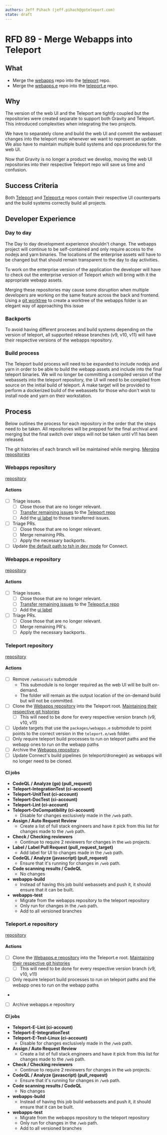```yaml
---
authors: Jeff Pihach (jeff.pihach@goteleport.com)
state: draft
---
```


# RFD 89 - Merge Webapps into Teleport

## What

- Merge the [webapps](https://github.com/gravitational/webapps) repo into the
  [teleport](https://github.com/gravitational/teleport) repo.
- Merge the [webapps.e](https://github.com/gravitational/webapps.e) repo into
  the [teleport.e](https://github.com/gravitational/teleport.e) repo.

## Why

The version of the web UI and the Teleport are tightly coupled but the
repositories were created separate to support both Gravity and Teleport. This
introduced complexities when integrating the two projects.

We have to separately clone and build the web UI and commit the webasset
changes into the teleport repo whenever we want to represent an update. We also
have to maintain multiple build systems and ops procedures for the web UI.

Now that Gravity is no longer a product we develop, moving the web UI
repositories into their respective Teleport repo will save us time and
confusion.

## Success Criteria

Both [Teleport](https://github.com/gravitational/teleport) and
[Teleport.e](https://github.com/gravitational/teleport.e) repos contain their
respective UI counterparts and the build systems correctly build all projects.

## Developer Experience

### Day to day

The Day to day development experience shouldn't change. The webapps project
will continue to be self-contained and only require access to the nodejs and
yarn binaries. The locations of the enterprise assets will have to be changed
but that should remain transparent to the day to day activities.

To work on the enterprise version of the application the developer will have to
check out the enterprise version of Teleport which will bring with it the
appropriate webapp assets.

Merging these repositories may cause some disruption when multiple developers
are working on the same feature across the back and frontend. Using a
[git worktree](https://git-scm.com/docs/git-worktree) to create a worktree of
the webapps folder is an elegant way of approaching this issue

### Backports

To avoid having different proceses and build systems depending on the version
of teleport, all supported release branches (v9, v10, v11) will have their
respective versions of the webapps repository.

### Build process

The Teleport build process will need to be expanded to include nodejs and yarn
in order to be able to build the webapp assets and include into the final
teleport binaries. We will no longer be committing a compiled version of the
webassets into the teleport repository, the UI will need to be compiled from
source on the initial build of teleport. A make target will be provided to
perform a dockerized build of the webassets for those who don't wish to install
node and yarn on their workstation.

## Process

Below outlines the process for each repository in the order that the steps need
to be taken. All repositories will be prepped for the final archival and merging
but the final switch over steps will not be taken until v11 has been released.

The git histories of each branch will be maintained while merging. [Merging repositories](https://stackoverflow.com/questions/13040958/merge-two-git-repositories-without-breaking-file-history)

### Webapps repository

[repository](https://github.com/gravitational/webapps)

#### Actions

- [ ] Triage issues.
  - [ ] Close those that are no longer relevant.
  - [ ] [Transfer remaining issues](https://docs.github.com/en/issues/tracking-your-work-with-issues/transferring-an-issue-to-another-repository) to the [Teleport repo](https://github.com/gravitational/teleport)
  - [ ] Add the [ui label](https://github.com/gravitational/teleport/labels/ui) to
        those transferred issues.
- [ ] Triage PRs.
  - [ ] Close those that are no longer relevant.
  - [ ] Merge remaining PRs.
  - [ ] Apply the necessary backports.
- [ ] Update [the default path to tsh in dev mode](https://github.com/gravitational/webapps/blob/27c615b3ff6f317a85fac4aa28b8e73fa4aa0d28/packages/teleterm/src/mainProcess/runtimeSettings.ts#L18-L23) for Connect.

### Webapps.e repository

[repository](https://github.com/gravitational/webapps.e)

#### Actions

- [ ] Triage issues.
  - [ ] Close those that are no longer relevant.
  - [ ] [Transfer remaining issues](https://docs.github.com/en/issues/tracking-your-work-with-issues/transferring-an-issue-to-another-repository) to the [Teleport.e repo](https://github.com/gravitational/teleport.e)
  - [ ] Add the [ui label](https://github.com/gravitational/teleport.e/labels/ui)
- [ ] Triage PRs.
  - [ ] Close those that are no longer relevant.
  - [ ] Merge remaining PR's.
  - [ ] Apply the necessary backports.

### Teleport repository

[repository](https://github.com/gravitational/teleport)

#### Actions

- [ ] Remove `/webassets` submodule
  - This submodule is no longer required as the web UI will be built on-demand.
  - The folder will remain as the output location of the on-demand build but
    will not be committed.
- [ ] Clone the [Webapps repository](https://github.com/gravitational/webapps) into
      the Teleport root. [Maintaining their respective git histories](https://stackoverflow.com/questions/13040958/merge-two-git-repositories-without-breaking-file-history)
  - [ ] This will need to be done for every respective version branch (v9, v10, v11)
- [ ] Update targets that use the `packages/webapps.e` submodule to point points to
      the correct version in the `teleport.e/web` folder.
- [ ] Only require teleport build processes to run on teleport paths and the webapp
      ones to run on the webapp paths
- [ ] Archive the [Webapps repository](https://github.com/gravitational/webapps).
- [ ] Update Connect's build pipelines (in teleport/dronegen) as webapps will no longer need to be cloned.

#### CI jobs

- **CodeQL / Analyze (go) (pull_request)**
- **Teleport-IntegrationTest (ci-account)**
- **Teleport-UnitTest (ci-account)**
- **Teleport-DocTest (ci-account)**
- **Teleport-Lint (ci-account)**
- **Teleport-OsCompatibility (ci-account)**
  - Disable for changes exclusively made in the `/web` path.
- **Assign / Auto Request Review**
  - Create a list of full stack engineers and have it pick from this list for
    changes made to the `/web` path.
- **Check / Checking reviewers**
  - Continue to require 2 reviewers for changes in the `web` projects.
- **Label / Label Pull Request (pull_request_target)**
  - Add label for UI to changes made in the `/web` path.
- **CodeQL / Analyze (javascript) (pull_request)**
  - Ensure that it's running for changes in `/web` path.
- **Code scanning results / CodeQL**
  - No changes
- **webapps-build**
  - Instead of having this job build webassets and push it, it should ensure
    that it can be built.
- **webapps-test**
  - Migrate from the webapps repository to the teleport repository
  - Only run for changes in the `/web` path.
  - Add to all versioned branches

### Teleport.e repository

[repository](https://github.com/gravitational/teleport.e)

#### Actions

- [ ] Clone the [Webapps.e repository](https://github.com/gravitational/webapps.e)
      into the Teleport.e root. [Maintaining their respective git histories](https://stackoverflow.com/questions/13040958/merge-two-git-repositories-without-breaking-file-history)
  - [ ] This will need to be done for every respective version branch (v9, v10, v11)
- [ ] Only require teleport build processes to run on teleport paths and the
      webapp ones to run on the webapp paths
-
- [ ] Archive webapps.e repository

#### CI jobs

- **Teleport-E-Lint (ci-account)**
- **Teleport-E-IntegrationTest**
- **Teleport-E-Test-Linux (ci-account)**
  - Disable for changes exclusively made in the `/web` path.
- **Assign / Auto Request Review**
  - Create a list of full stack engineers and have it pick from this list for
    changes made to the `/web` path.
- **Check / Checking reviewers**
  - Continue to require 2 reviewers for changes in the `web` projects.
- **CodeQL / Analyze (javascript) (pull_request)**
  - Ensure that it's running for changes in `/web` path.
- **Code scanning results / CodeQL**
  - No changes
- **webapps-build**
  - Instead of having this job build webassets and push it, it should ensure
    that it can be built.
- **webapps-test**
  - Migrate from the webapps repository to the teleport repository
  - Only run for changes in the `/web` path.
  - Add to all versioned branches
